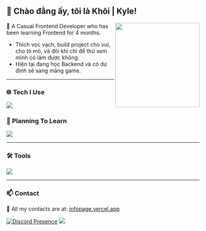 ## 👋 Chào đằng ấy, tôi là Khôi | Kyle!
<img src="https://i.pinimg.com/736x/b5/59/5b/b5595b70aafe0d8928528e1c7907b557.jpg" width="220" align="right">

🐧 A Casual Frontend Developer who has been learning Frontend for 4 months.  
- Thích vọc vạch, build project cho vui, cho tò mò, và đôi khi chỉ để thử xem mình có làm được không.  
- Hiện tại đang học Backend và có dự định sẽ sang mảng game.  

---

### 🌐 Tech I Use
![](https://skillicons.dev/icons?i=js,html,css)

### 🌱 Planning To Learn
![](https://skillicons.dev/icons?i=c,cs,cpp)

---

### 🛠️ Tools
![](https://skillicons.dev/icons?i=vscode)

---

### 📫 Contact
📌 All my contacts are at: [infopage.vercel.app](https://anhyeukphg.vercel.app)  

[![Discord Presence](https://lanyard.cnrad.dev/api/578451004505325569)](https://discord.com/users/578451004505325569)
[![](https://img.shields.io/github/followers/aukhuii?label=Followers&style=social)](https://github.com/aukhuii)
